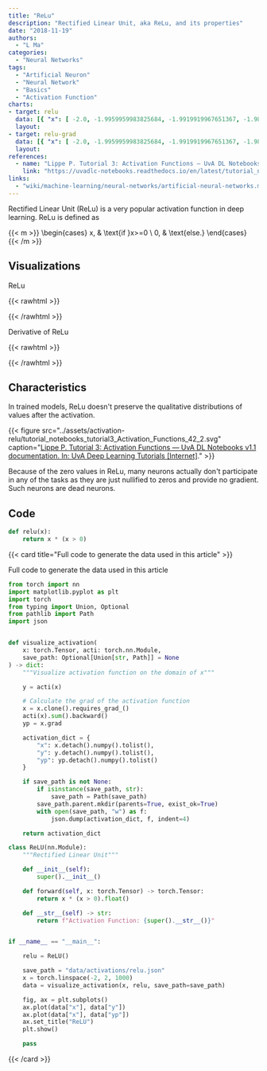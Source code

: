 ```yaml
---
title: "ReLu"
description: "Rectified Linear Unit, aka ReLu, and its properties"
date: "2018-11-19"
authors:
  - "L Ma"
categories:
  - "Neural Networks"
tags:
  - "Artificial Neuron"
  - "Neural Network"
  - "Basics"
  - "Activation Function"
charts:
- target: relu
  data: [{ "x": [ -2.0, -1.9959959983825684, -1.9919919967651367, -1.987987995147705, -1.9839839935302734, -1.9799799919128418, -1.9759759902954102, -1.9719719886779785, -1.9679679870605469, -1.9639639854431152, -1.9599599838256836, -1.955955982208252, -1.9519519805908203, -1.9479479789733887, -1.943943977355957, -1.9399399757385254, -1.9359359741210938, -1.931931972503662, -1.9279279708862305, -1.9239239692687988, -1.9199199676513672, -1.9159159660339355, -1.911911964416504, -1.9079079627990723, -1.9039039611816406, -1.899899959564209, -1.8958959579467773, -1.8918919563293457, -1.887887954711914, -1.8838839530944824, -1.8798799514770508, -1.8758759498596191, -1.871871829032898, -1.8678678274154663, -1.8638638257980347, -1.859859824180603, -1.8558558225631714, -1.8518518209457397, -1.847847819328308, -1.8438438177108765, -1.8398398160934448, -1.8358358144760132, -1.8318318128585815, -1.82782781124115, -1.8238238096237183, -1.8198198080062866, -1.815815806388855, -1.8118118047714233, -1.8078078031539917, -1.80380380153656, -1.7997997999191284, -1.7957957983016968, -1.7917917966842651, -1.7877877950668335, -1.7837837934494019, -1.7797797918319702, -1.7757757902145386, -1.771771788597107, -1.7677677869796753, -1.7637637853622437, -1.759759783744812, -1.7557557821273804, -1.7517517805099487, -1.747747778892517, -1.7437437772750854, -1.7397397756576538, -1.7357357740402222, -1.7317317724227905, -1.7277277708053589, -1.7237237691879272, -1.7197197675704956, -1.715715765953064, -1.7117116451263428, -1.7077076435089111, -1.7037036418914795, -1.6996996402740479, -1.6956956386566162, -1.6916916370391846, -1.687687635421753, -1.6836836338043213, -1.6796796321868896, -1.675675630569458, -1.6716716289520264, -1.6676676273345947, -1.663663625717163, -1.6596596240997314, -1.6556556224822998, -1.6516516208648682, -1.6476476192474365, -1.6436436176300049, -1.6396396160125732, -1.6356356143951416, -1.63163161277771, -1.6276276111602783, -1.6236236095428467, -1.619619607925415, -1.6156156063079834, -1.6116116046905518, -1.6076076030731201, -1.6036036014556885, -1.5995995998382568, -1.5955955982208252, -1.5915915966033936, -1.587587594985962, -1.5835835933685303, -1.5795795917510986, -1.575575590133667, -1.5715715885162354, -1.5675675868988037, -1.563563585281372, -1.5595595836639404, -1.5555555820465088, -1.5515515804290771, -1.5475475788116455, -1.5435435771942139, -1.5395395755767822, -1.5355355739593506, -1.531531572341919, -1.5275275707244873, -1.5235235691070557, -1.519519567489624, -1.5155155658721924, -1.5115115642547607, -1.507507562637329, -1.5035035610198975, -1.4994995594024658, -1.4954955577850342, -1.4914915561676025, -1.487487554550171, -1.4834835529327393, -1.4794795513153076, -1.475475549697876, -1.4714715480804443, -1.4674675464630127, -1.463463544845581, -1.4594595432281494, -1.4554555416107178, -1.4514515399932861, -1.4474475383758545, -1.4434435367584229, -1.4394395351409912, -1.4354355335235596, -1.431431531906128, -1.4274275302886963, -1.423423409461975, -1.4194194078445435, -1.4154154062271118, -1.4114114046096802, -1.4074074029922485, -1.403403401374817, -1.3993993997573853, -1.3953953981399536, -1.391391396522522, -1.3873873949050903, -1.3833833932876587, -1.379379391670227, -1.3753753900527954, -1.3713713884353638, -1.3673673868179321, -1.3633633852005005, -1.3593593835830688, -1.3553553819656372, -1.3513513803482056, -1.347347378730774, -1.3433433771133423, -1.3393393754959106, -1.335335373878479, -1.3313313722610474, -1.3273272514343262, -1.3233232498168945, -1.319319248199463, -1.3153152465820312, -1.3113112449645996, -1.307307243347168, -1.3033032417297363, -1.2992992401123047, -1.295295238494873, -1.2912912368774414, -1.2872872352600098, -1.2832832336425781, -1.2792792320251465, -1.2752752304077148, -1.2712712287902832, -1.2672672271728516, -1.26326322555542, -1.2592592239379883, -1.2552552223205566, -1.251251220703125, -1.2472472190856934, -1.2432432174682617, -1.23923921585083, -1.2352352142333984, -1.2312312126159668, -1.2272272109985352, -1.2232232093811035, -1.2192192077636719, -1.2152152061462402, -1.2112112045288086, -1.207207202911377, -1.2032032012939453, -1.1991991996765137, -1.195195198059082, -1.1911911964416504, -1.1871871948242188, -1.183183193206787, -1.1791791915893555, -1.1751751899719238, -1.1711711883544922, -1.1671671867370605, -1.163163185119629, -1.1591591835021973, -1.1551551818847656, -1.151151180267334, -1.1471471786499023, -1.1431431770324707, -1.139139175415039, -1.1351351737976074, -1.1311311721801758, -1.1271271705627441, -1.1231231689453125, -1.1191191673278809, -1.1151151657104492, -1.1111111640930176, -1.107107162475586, -1.1031031608581543, -1.0990991592407227, -1.095095157623291, -1.0910911560058594, -1.0870871543884277, -1.083083152770996, -1.0790791511535645, -1.0750751495361328, -1.0710711479187012, -1.0670671463012695, -1.063063144683838, -1.0590591430664062, -1.0550551414489746, -1.051051139831543, -1.0470471382141113, -1.0430431365966797, -1.039039134979248, -1.0350351333618164, -1.0310311317443848, -1.0270271301269531, -1.0230231285095215, -1.0190191268920898, -1.0150151252746582, -1.0110111236572266, -1.0070070028305054, -1.0030030012130737, -0.9989989995956421, -0.9949949979782104, -0.9909909963607788, -0.9869869947433472, -0.9829829931259155, -0.9789789915084839, -0.9749749898910522, -0.9709709882736206, -0.966966986656189, -0.9629629850387573, -0.9589589834213257, -0.954954981803894, -0.9509509801864624, -0.9469469785690308, -0.9429429769515991, -0.9389389753341675, -0.9349349737167358, -0.9309309720993042, -0.9269269704818726, -0.9229229688644409, -0.9189189672470093, -0.9149149656295776, -0.910910964012146, -0.9069069623947144, -0.9029029607772827, -0.8988989591598511, -0.8948949575424194, -0.8908909559249878, -0.8868869543075562, -0.8828829526901245, -0.8788789510726929, -0.8748749494552612, -0.8708709478378296, -0.866866946220398, -0.8628629446029663, -0.8588589429855347, -0.854854941368103, -0.8508509397506714, -0.8468468189239502, -0.8428428173065186, -0.8388388156890869, -0.8348348140716553, -0.8308308124542236, -0.826826810836792, -0.8228228092193604, -0.8188188076019287, -0.8148148059844971, -0.8108108043670654, -0.8068068027496338, -0.8028028011322021, -0.7987987995147705, -0.7947947978973389, -0.7907907962799072, -0.7867867946624756, -0.782782793045044, -0.7787787914276123, -0.7747747898101807, -0.770770788192749, -0.7667667865753174, -0.7627627849578857, -0.7587587833404541, -0.7547547817230225, -0.7507507801055908, -0.7467467784881592, -0.7427427768707275, -0.7387387752532959, -0.7347347736358643, -0.7307307720184326, -0.726726770401001, -0.7227227687835693, -0.7187187671661377, -0.714714765548706, -0.7107107639312744, -0.7067067623138428, -0.7027027606964111, -0.6986987590789795, -0.6946947574615479, -0.6906907558441162, -0.6866867542266846, -0.6826827526092529, -0.6786787509918213, -0.6746747493743896, -0.670670747756958, -0.6666667461395264, -0.6626627445220947, -0.6586587429046631, -0.6546546220779419, -0.6506506204605103, -0.6466466188430786, -0.642642617225647, -0.6386386156082153, -0.6346346139907837, -0.630630612373352, -0.6266266107559204, -0.6226226091384888, -0.6186186075210571, -0.6146146059036255, -0.6106106042861938, -0.6066066026687622, -0.6026026010513306, -0.5985985994338989, -0.5945945978164673, -0.5905905961990356, -0.586586594581604, -0.5825825929641724, -0.5785785913467407, -0.5745745897293091, -0.5705705881118774, -0.5665665864944458, -0.5625625848770142, -0.5585585832595825, -0.5545545816421509, -0.5505505800247192, -0.5465465784072876, -0.542542576789856, -0.5385385751724243, -0.5345345735549927, -0.530530571937561, -0.5265265703201294, -0.5225225687026978, -0.5185185670852661, -0.5145145654678345, -0.5105105638504028, -0.5065065622329712, -0.5025025606155396, -0.4984985291957855, -0.49449455738067627, -0.49049055576324463, -0.486486554145813, -0.48248255252838135, -0.4784785509109497, -0.47447454929351807, -0.4704705476760864, -0.4664665162563324, -0.4624624252319336, -0.45845842361450195, -0.4544544219970703, -0.45045042037963867, -0.44644641876220703, -0.4424424171447754, -0.43843841552734375, -0.4344343841075897, -0.43043041229248047, -0.42642641067504883, -0.4224224090576172, -0.41841840744018555, -0.4144144058227539, -0.41041040420532227, -0.4064064025878906, -0.4024023711681366, -0.39839839935302734, -0.3943943977355957, -0.39039039611816406, -0.3863863945007324, -0.3823823928833008, -0.37837839126586914, -0.3743743896484375, -0.37037035822868347, -0.3663663864135742, -0.3623623847961426, -0.35835838317871094, -0.3543543815612793, -0.35035037994384766, -0.346346378326416, -0.3423423767089844, -0.33833834528923035, -0.3343343734741211, -0.33033037185668945, -0.3263263702392578, -0.32232236862182617, -0.31831836700439453, -0.3143143653869629, -0.31031036376953125, -0.3063063323497772, -0.30230236053466797, -0.29829835891723633, -0.2942943572998047, -0.29029035568237305, -0.2862863540649414, -0.28228235244750977, -0.2782783508300781, -0.2742743194103241, -0.27027034759521484, -0.2662663459777832, -0.26226234436035156, -0.2582583427429199, -0.2542543411254883, -0.25025033950805664, -0.2462463229894638, -0.24224232137203217, -0.23823821544647217, -0.23423421382904053, -0.2302302122116089, -0.22622621059417725, -0.2222221940755844, -0.21821819245815277, -0.21421419084072113, -0.2102101892232895, -0.20620620250701904, -0.2022022008895874, -0.19819819927215576, -0.19419419765472412, -0.1901901811361313, -0.18618617951869965, -0.182182177901268, -0.17817817628383636, -0.17417418956756592, -0.17017018795013428, -0.16616618633270264, -0.162162184715271, -0.15815816819667816, -0.15415416657924652, -0.15015016496181488, -0.14614616334438324, -0.1421421766281128, -0.13813817501068115, -0.1341341733932495, -0.13013017177581787, -0.12612615525722504, -0.1221221536397934, -0.11811815202236176, -0.11411415040493011, -0.11011016368865967, -0.10610616207122803, -0.10210215300321579, -0.09809815138578415, -0.09409414976835251, -0.09009014070034027, -0.08608613908290863, -0.08208213746547699, -0.07807815074920654, -0.0740741491317749, -0.07007014006376266, -0.06606613844633102, -0.062062136828899384, -0.058058131486177444, -0.054054126143455505, -0.050050124526023865, -0.04604601860046387, -0.04204201325774193, -0.03803801164031029, -0.03403400629758835, -0.03003000281751156, -0.02602599933743477, -0.02202199399471283, -0.01801799051463604, -0.014014005661010742, -0.010010002180933952, -0.006005997769534588, -0.0020019933581352234, 0.0020020101219415665, 0.006006013602018356, 0.010010018944740295, 0.014014022424817085, 0.018018007278442383, 0.022022010758519173, 0.026026014238595963, 0.0300300195813179, 0.03403402119874954, 0.03803802654147148, 0.04204203188419342, 0.04604603350162506, 0.05005002021789551, 0.05405402556061745, 0.05805802717804909, 0.06206203252077103, 0.06606603413820267, 0.0700700432062149, 0.07407404482364655, 0.07807804644107819, 0.08208215236663818, 0.08608615398406982, 0.09009016305208206, 0.0940941646695137, 0.09809816628694534, 0.10210217535495758, 0.10610617697238922, 0.11011017858982086, 0.11411416530609131, 0.11811816692352295, 0.12212217599153519, 0.12612617015838623, 0.13013018667697906, 0.1341341882944107, 0.13813818991184235, 0.142142191529274, 0.14614617824554443, 0.15015017986297607, 0.15415418148040771, 0.15815818309783936, 0.1621621996164322, 0.16616620123386383, 0.17017020285129547, 0.1741742044687271, 0.17817819118499756, 0.1821821928024292, 0.18618619441986084, 0.19019019603729248, 0.19419421255588531, 0.19819821417331696, 0.2022022157907486, 0.20620621740818024, 0.21021020412445068, 0.21421420574188232, 0.21821820735931396, 0.2222222089767456, 0.22622622549533844, 0.23023022711277008, 0.23423422873020172, 0.23823823034763336, 0.2422422170639038, 0.24624621868133545, 0.2502502202987671, 0.25425422191619873, 0.25825822353363037, 0.262262225151062, 0.26626622676849365, 0.2702702581882477, 0.2742743492126465, 0.2782783508300781, 0.28228235244750977, 0.2862863540649414, 0.29029035568237305, 0.2942943572998047, 0.29829835891723633, 0.30230239033699036, 0.3063063621520996, 0.31031036376953125, 0.3143143653869629, 0.31831836700439453, 0.32232236862182617, 0.3263263702392578, 0.33033037185668945, 0.3343344032764435, 0.33833837509155273, 0.3423423767089844, 0.346346378326416, 0.35035037994384766, 0.3543543815612793, 0.35835838317871094, 0.3623623847961426, 0.3663664162158966, 0.37037038803100586, 0.3743743896484375, 0.37837839126586914, 0.3823823928833008, 0.3863863945007324, 0.39039039611816406, 0.3943943977355957, 0.39839842915534973, 0.402402400970459, 0.4064064025878906, 0.41041040420532227, 0.4144144058227539, 0.41841840744018555, 0.4224224090576172, 0.42642641067504883, 0.43043044209480286, 0.4344344139099121, 0.43843841552734375, 0.4424424171447754, 0.44644641876220703, 0.45045042037963867, 0.4544544219970703, 0.45845842361450195, 0.462462455034256, 0.4664665460586548, 0.4704705476760864, 0.47447454929351807, 0.4784785509109497, 0.48248255252838135, 0.486486554145813, 0.49049055576324463, 0.49449458718299866, 0.4984985589981079, 0.5025025606155396, 0.5065065622329712, 0.5105105638504028, 0.5145145654678345, 0.5185185670852661, 0.5225225687026978, 0.5265265703201294, 0.530530571937561, 0.5345345735549927, 0.5385385751724243, 0.542542576789856, 0.5465465784072876, 0.5505505800247192, 0.5545545816421509, 0.5585585832595825, 0.5625625848770142, 0.5665665864944458, 0.5705705881118774, 0.5745745897293091, 0.5785785913467407, 0.5825825929641724, 0.586586594581604, 0.5905905961990356, 0.5945945978164673, 0.5985985994338989, 0.6026026010513306, 0.6066066026687622, 0.6106106042861938, 0.6146146059036255, 0.6186186075210571, 0.6226226091384888, 0.6266266107559204, 0.630630612373352, 0.6346346139907837, 0.6386386156082153, 0.642642617225647, 0.6466466188430786, 0.6506506204605103, 0.6546546220779419, 0.6586586236953735, 0.6626626253128052, 0.6666666269302368, 0.6706706285476685, 0.6746746301651001, 0.6786786317825317, 0.6826826333999634, 0.686686635017395, 0.6906907558441162, 0.6946947574615479, 0.6986987590789795, 0.7027027606964111, 0.7067067623138428, 0.7107107639312744, 0.714714765548706, 0.7187187671661377, 0.7227227687835693, 0.726726770401001, 0.7307307720184326, 0.7347347736358643, 0.7387387752532959, 0.7427427768707275, 0.7467467784881592, 0.7507507801055908, 0.7547547817230225, 0.7587587833404541, 0.7627627849578857, 0.7667667865753174, 0.770770788192749, 0.7747747898101807, 0.7787787914276123, 0.782782793045044, 0.7867867946624756, 0.7907907962799072, 0.7947947978973389, 0.7987987995147705, 0.8028028011322021, 0.8068068027496338, 0.8108108043670654, 0.8148148059844971, 0.8188188076019287, 0.8228228092193604, 0.826826810836792, 0.8308308124542236, 0.8348348140716553, 0.8388388156890869, 0.8428428173065186, 0.8468468189239502, 0.8508508205413818, 0.8548548221588135, 0.8588588237762451, 0.8628628253936768, 0.8668668270111084, 0.87087082862854, 0.8748748302459717, 0.8788788318634033, 0.8828829526901245, 0.8868869543075562, 0.8908909559249878, 0.8948949575424194, 0.8988989591598511, 0.9029029607772827, 0.9069069623947144, 0.910910964012146, 0.9149149656295776, 0.9189189672470093, 0.9229229688644409, 0.9269269704818726, 0.9309309720993042, 0.9349349737167358, 0.9389389753341675, 0.9429429769515991, 0.9469469785690308, 0.9509509801864624, 0.954954981803894, 0.9589589834213257, 0.9629629850387573, 0.966966986656189, 0.9709709882736206, 0.9749749898910522, 0.9789789915084839, 0.9829829931259155, 0.9869869947433472, 0.9909909963607788, 0.9949949979782104, 0.9989989995956421, 1.0030030012130737, 1.0070070028305054, 1.011011004447937, 1.0150150060653687, 1.0190190076828003, 1.023023009300232, 1.0270270109176636, 1.0310310125350952, 1.0350350141525269, 1.0390390157699585, 1.0430431365966797, 1.0470471382141113, 1.051051139831543, 1.0550551414489746, 1.0590591430664062, 1.063063144683838, 1.0670671463012695, 1.0710711479187012, 1.0750751495361328, 1.0790791511535645, 1.083083152770996, 1.0870871543884277, 1.0910911560058594, 1.095095157623291, 1.0990991592407227, 1.1031031608581543, 1.107107162475586, 1.1111111640930176, 1.1151151657104492, 1.1191191673278809, 1.1231231689453125, 1.1271271705627441, 1.1311311721801758, 1.1351351737976074, 1.139139175415039, 1.1431431770324707, 1.1471471786499023, 1.151151180267334, 1.1551551818847656, 1.1591591835021973, 1.163163185119629, 1.1671671867370605, 1.1711711883544922, 1.1751751899719238, 1.1791791915893555, 1.183183193206787, 1.1871871948242188, 1.1911911964416504, 1.195195198059082, 1.1991991996765137, 1.2032032012939453, 1.207207202911377, 1.2112112045288086, 1.2152152061462402, 1.2192192077636719, 1.2232232093811035, 1.2272272109985352, 1.2312312126159668, 1.2352352142333984, 1.23923921585083, 1.2432432174682617, 1.2472472190856934, 1.251251220703125, 1.2552552223205566, 1.2592592239379883, 1.26326322555542, 1.2672672271728516, 1.2712712287902832, 1.2752752304077148, 1.2792792320251465, 1.2832832336425781, 1.2872872352600098, 1.2912912368774414, 1.295295238494873, 1.2992992401123047, 1.3033032417297363, 1.307307243347168, 1.3113112449645996, 1.3153152465820312, 1.319319248199463, 1.3233232498168945, 1.3273272514343262, 1.3313312530517578, 1.3353352546691895, 1.339339256286621, 1.3433432579040527, 1.3473472595214844, 1.351351261138916, 1.3553552627563477, 1.3593592643737793, 1.3633633852005005, 1.3673673868179321, 1.3713713884353638, 1.3753753900527954, 1.379379391670227, 1.3833833932876587, 1.3873873949050903, 1.391391396522522, 1.3953953981399536, 1.3993993997573853, 1.403403401374817, 1.4074074029922485, 1.4114114046096802, 1.4154154062271118, 1.4194194078445435, 1.423423409461975, 1.4274274110794067, 1.4314314126968384, 1.43543541431427, 1.4394394159317017, 1.4434434175491333, 1.447447419166565, 1.4514514207839966, 1.4554554224014282, 1.4594595432281494, 1.463463544845581, 1.4674675464630127, 1.4714715480804443, 1.475475549697876, 1.4794795513153076, 1.4834835529327393, 1.487487554550171, 1.4914915561676025, 1.4954955577850342, 1.4994995594024658, 1.5035035610198975, 1.507507562637329, 1.5115115642547607, 1.5155155658721924, 1.519519567489624, 1.5235235691070557, 1.5275275707244873, 1.531531572341919, 1.5355355739593506, 1.5395395755767822, 1.5435435771942139, 1.5475475788116455, 1.5515515804290771, 1.5555555820465088, 1.5595595836639404, 1.563563585281372, 1.5675675868988037, 1.5715715885162354, 1.575575590133667, 1.5795795917510986, 1.5835835933685303, 1.587587594985962, 1.5915915966033936, 1.5955955982208252, 1.5995995998382568, 1.6036036014556885, 1.6076076030731201, 1.6116116046905518, 1.6156156063079834, 1.619619607925415, 1.6236236095428467, 1.6276276111602783, 1.63163161277771, 1.6356356143951416, 1.6396396160125732, 1.6436436176300049, 1.6476476192474365, 1.6516516208648682, 1.6556556224822998, 1.6596596240997314, 1.663663625717163, 1.6676676273345947, 1.6716716289520264, 1.675675630569458, 1.6796796321868896, 1.6836836338043213, 1.687687635421753, 1.6916916370391846, 1.6956956386566162, 1.6996996402740479, 1.7037036418914795, 1.7077076435089111, 1.7117116451263428, 1.7157156467437744, 1.719719648361206, 1.7237236499786377, 1.7277276515960693, 1.731731653213501, 1.7357356548309326, 1.7397396564483643, 1.743743658065796, 1.747747778892517, 1.7517517805099487, 1.7557557821273804, 1.759759783744812, 1.7637637853622437, 1.7677677869796753, 1.771771788597107, 1.7757757902145386, 1.7797797918319702, 1.7837837934494019, 1.7877877950668335, 1.7917917966842651, 1.7957957983016968, 1.7997997999191284, 1.80380380153656, 1.8078078031539917, 1.8118118047714233, 1.815815806388855, 1.8198198080062866, 1.8238238096237183, 1.82782781124115, 1.8318318128585815, 1.8358358144760132, 1.8398398160934448, 1.8438438177108765, 1.847847819328308, 1.8518518209457397, 1.8558558225631714, 1.859859824180603, 1.8638638257980347, 1.8678678274154663, 1.871871829032898, 1.8758758306503296, 1.8798798322677612, 1.8838838338851929, 1.8878878355026245, 1.8918918371200562, 1.8958958387374878, 1.8998998403549194, 1.903903841972351, 1.9079079627990723, 1.911911964416504, 1.9159159660339355, 1.9199199676513672, 1.9239239692687988, 1.9279279708862305, 1.931931972503662, 1.9359359741210938, 1.9399399757385254, 1.943943977355957, 1.9479479789733887, 1.9519519805908203, 1.955955982208252, 1.9599599838256836, 1.9639639854431152, 1.9679679870605469, 1.9719719886779785, 1.9759759902954102, 1.9799799919128418, 1.9839839935302734, 1.987987995147705, 1.9919919967651367, 1.9959959983825684, 2.0 ], "y": [ -0.0, -0.0, -0.0, -0.0, -0.0, -0.0, -0.0, -0.0, -0.0, -0.0, -0.0, -0.0, -0.0, -0.0, -0.0, -0.0, -0.0, -0.0, -0.0, -0.0, -0.0, -0.0, -0.0, -0.0, -0.0, -0.0, -0.0, -0.0, -0.0, -0.0, -0.0, -0.0, -0.0, -0.0, -0.0, -0.0, -0.0, -0.0, -0.0, -0.0, -0.0, -0.0, -0.0, -0.0, -0.0, -0.0, -0.0, -0.0, -0.0, -0.0, -0.0, -0.0, -0.0, -0.0, -0.0, -0.0, -0.0, -0.0, -0.0, -0.0, -0.0, -0.0, -0.0, -0.0, -0.0, -0.0, -0.0, -0.0, -0.0, -0.0, -0.0, -0.0, -0.0, -0.0, -0.0, -0.0, -0.0, -0.0, -0.0, -0.0, -0.0, -0.0, -0.0, -0.0, -0.0, -0.0, -0.0, -0.0, -0.0, -0.0, -0.0, -0.0, -0.0, -0.0, -0.0, -0.0, -0.0, -0.0, -0.0, -0.0, -0.0, -0.0, -0.0, -0.0, -0.0, -0.0, -0.0, -0.0, -0.0, -0.0, -0.0, -0.0, -0.0, -0.0, -0.0, -0.0, -0.0, -0.0, -0.0, -0.0, -0.0, -0.0, -0.0, -0.0, -0.0, -0.0, -0.0, -0.0, -0.0, -0.0, -0.0, -0.0, -0.0, -0.0, -0.0, -0.0, -0.0, -0.0, -0.0, -0.0, -0.0, -0.0, -0.0, -0.0, -0.0, -0.0, -0.0, -0.0, -0.0, -0.0, -0.0, -0.0, -0.0, -0.0, -0.0, -0.0, -0.0, -0.0, -0.0, -0.0, -0.0, -0.0, -0.0, -0.0, -0.0, -0.0, -0.0, -0.0, -0.0, -0.0, -0.0, -0.0, -0.0, -0.0, -0.0, -0.0, -0.0, -0.0, -0.0, -0.0, -0.0, -0.0, -0.0, -0.0, -0.0, -0.0, -0.0, -0.0, -0.0, -0.0, -0.0, -0.0, -0.0, -0.0, -0.0, -0.0, -0.0, -0.0, -0.0, -0.0, -0.0, -0.0, -0.0, -0.0, -0.0, -0.0, -0.0, -0.0, -0.0, -0.0, -0.0, -0.0, -0.0, -0.0, -0.0, -0.0, -0.0, -0.0, -0.0, -0.0, -0.0, -0.0, -0.0, -0.0, -0.0, -0.0, -0.0, -0.0, -0.0, -0.0, -0.0, -0.0, -0.0, -0.0, -0.0, -0.0, -0.0, -0.0, -0.0, -0.0, -0.0, -0.0, -0.0, -0.0, -0.0, -0.0, -0.0, -0.0, -0.0, -0.0, -0.0, -0.0, -0.0, -0.0, -0.0, -0.0, -0.0, -0.0, -0.0, -0.0, -0.0, -0.0, -0.0, -0.0, -0.0, -0.0, -0.0, -0.0, -0.0, -0.0, -0.0, -0.0, -0.0, -0.0, -0.0, -0.0, -0.0, -0.0, -0.0, -0.0, -0.0, -0.0, -0.0, -0.0, -0.0, -0.0, -0.0, -0.0, -0.0, -0.0, -0.0, -0.0, -0.0, -0.0, -0.0, -0.0, -0.0, -0.0, -0.0, -0.0, -0.0, -0.0, -0.0, -0.0, -0.0, -0.0, -0.0, -0.0, -0.0, -0.0, -0.0, -0.0, -0.0, -0.0, -0.0, -0.0, -0.0, -0.0, -0.0, -0.0, -0.0, -0.0, -0.0, -0.0, -0.0, -0.0, -0.0, -0.0, -0.0, -0.0, -0.0, -0.0, -0.0, -0.0, -0.0, -0.0, -0.0, -0.0, -0.0, -0.0, -0.0, -0.0, -0.0, -0.0, -0.0, -0.0, -0.0, -0.0, -0.0, -0.0, -0.0, -0.0, -0.0, -0.0, -0.0, -0.0, -0.0, -0.0, -0.0, -0.0, -0.0, -0.0, -0.0, -0.0, -0.0, -0.0, -0.0, -0.0, -0.0, -0.0, -0.0, -0.0, -0.0, -0.0, -0.0, -0.0, -0.0, -0.0, -0.0, -0.0, -0.0, -0.0, -0.0, -0.0, -0.0, -0.0, -0.0, -0.0, -0.0, -0.0, -0.0, -0.0, -0.0, -0.0, -0.0, -0.0, -0.0, -0.0, -0.0, -0.0, -0.0, -0.0, -0.0, -0.0, -0.0, -0.0, -0.0, -0.0, -0.0, -0.0, -0.0, -0.0, -0.0, -0.0, -0.0, -0.0, -0.0, -0.0, -0.0, -0.0, -0.0, -0.0, -0.0, -0.0, -0.0, -0.0, -0.0, -0.0, -0.0, -0.0, -0.0, -0.0, -0.0, -0.0, -0.0, -0.0, -0.0, -0.0, -0.0, -0.0, -0.0, -0.0, -0.0, -0.0, -0.0, -0.0, -0.0, -0.0, -0.0, -0.0, -0.0, -0.0, -0.0, -0.0, -0.0, -0.0, -0.0, -0.0, -0.0, -0.0, -0.0, -0.0, -0.0, -0.0, -0.0, -0.0, -0.0, -0.0, -0.0, -0.0, -0.0, -0.0, -0.0, -0.0, -0.0, -0.0, -0.0, -0.0, -0.0, -0.0, -0.0, -0.0, -0.0, -0.0, -0.0, -0.0, -0.0, -0.0, -0.0, -0.0, -0.0, -0.0, -0.0, -0.0, -0.0, -0.0, -0.0, -0.0, -0.0, -0.0, 0.0020020101219415665, 0.006006013602018356, 0.010010018944740295, 0.014014022424817085, 0.018018007278442383, 0.022022010758519173, 0.026026014238595963, 0.0300300195813179, 0.03403402119874954, 0.03803802654147148, 0.04204203188419342, 0.04604603350162506, 0.05005002021789551, 0.05405402556061745, 0.05805802717804909, 0.06206203252077103, 0.06606603413820267, 0.0700700432062149, 0.07407404482364655, 0.07807804644107819, 0.08208215236663818, 0.08608615398406982, 0.09009016305208206, 0.0940941646695137, 0.09809816628694534, 0.10210217535495758, 0.10610617697238922, 0.11011017858982086, 0.11411416530609131, 0.11811816692352295, 0.12212217599153519, 0.12612617015838623, 0.13013018667697906, 0.1341341882944107, 0.13813818991184235, 0.142142191529274, 0.14614617824554443, 0.15015017986297607, 0.15415418148040771, 0.15815818309783936, 0.1621621996164322, 0.16616620123386383, 0.17017020285129547, 0.1741742044687271, 0.17817819118499756, 0.1821821928024292, 0.18618619441986084, 0.19019019603729248, 0.19419421255588531, 0.19819821417331696, 0.2022022157907486, 0.20620621740818024, 0.21021020412445068, 0.21421420574188232, 0.21821820735931396, 0.2222222089767456, 0.22622622549533844, 0.23023022711277008, 0.23423422873020172, 0.23823823034763336, 0.2422422170639038, 0.24624621868133545, 0.2502502202987671, 0.25425422191619873, 0.25825822353363037, 0.262262225151062, 0.26626622676849365, 0.2702702581882477, 0.2742743492126465, 0.2782783508300781, 0.28228235244750977, 0.2862863540649414, 0.29029035568237305, 0.2942943572998047, 0.29829835891723633, 0.30230239033699036, 0.3063063621520996, 0.31031036376953125, 0.3143143653869629, 0.31831836700439453, 0.32232236862182617, 0.3263263702392578, 0.33033037185668945, 0.3343344032764435, 0.33833837509155273, 0.3423423767089844, 0.346346378326416, 0.35035037994384766, 0.3543543815612793, 0.35835838317871094, 0.3623623847961426, 0.3663664162158966, 0.37037038803100586, 0.3743743896484375, 0.37837839126586914, 0.3823823928833008, 0.3863863945007324, 0.39039039611816406, 0.3943943977355957, 0.39839842915534973, 0.402402400970459, 0.4064064025878906, 0.41041040420532227, 0.4144144058227539, 0.41841840744018555, 0.4224224090576172, 0.42642641067504883, 0.43043044209480286, 0.4344344139099121, 0.43843841552734375, 0.4424424171447754, 0.44644641876220703, 0.45045042037963867, 0.4544544219970703, 0.45845842361450195, 0.462462455034256, 0.4664665460586548, 0.4704705476760864, 0.47447454929351807, 0.4784785509109497, 0.48248255252838135, 0.486486554145813, 0.49049055576324463, 0.49449458718299866, 0.4984985589981079, 0.5025025606155396, 0.5065065622329712, 0.5105105638504028, 0.5145145654678345, 0.5185185670852661, 0.5225225687026978, 0.5265265703201294, 0.530530571937561, 0.5345345735549927, 0.5385385751724243, 0.542542576789856, 0.5465465784072876, 0.5505505800247192, 0.5545545816421509, 0.5585585832595825, 0.5625625848770142, 0.5665665864944458, 0.5705705881118774, 0.5745745897293091, 0.5785785913467407, 0.5825825929641724, 0.586586594581604, 0.5905905961990356, 0.5945945978164673, 0.5985985994338989, 0.6026026010513306, 0.6066066026687622, 0.6106106042861938, 0.6146146059036255, 0.6186186075210571, 0.6226226091384888, 0.6266266107559204, 0.630630612373352, 0.6346346139907837, 0.6386386156082153, 0.642642617225647, 0.6466466188430786, 0.6506506204605103, 0.6546546220779419, 0.6586586236953735, 0.6626626253128052, 0.6666666269302368, 0.6706706285476685, 0.6746746301651001, 0.6786786317825317, 0.6826826333999634, 0.686686635017395, 0.6906907558441162, 0.6946947574615479, 0.6986987590789795, 0.7027027606964111, 0.7067067623138428, 0.7107107639312744, 0.714714765548706, 0.7187187671661377, 0.7227227687835693, 0.726726770401001, 0.7307307720184326, 0.7347347736358643, 0.7387387752532959, 0.7427427768707275, 0.7467467784881592, 0.7507507801055908, 0.7547547817230225, 0.7587587833404541, 0.7627627849578857, 0.7667667865753174, 0.770770788192749, 0.7747747898101807, 0.7787787914276123, 0.782782793045044, 0.7867867946624756, 0.7907907962799072, 0.7947947978973389, 0.7987987995147705, 0.8028028011322021, 0.8068068027496338, 0.8108108043670654, 0.8148148059844971, 0.8188188076019287, 0.8228228092193604, 0.826826810836792, 0.8308308124542236, 0.8348348140716553, 0.8388388156890869, 0.8428428173065186, 0.8468468189239502, 0.8508508205413818, 0.8548548221588135, 0.8588588237762451, 0.8628628253936768, 0.8668668270111084, 0.87087082862854, 0.8748748302459717, 0.8788788318634033, 0.8828829526901245, 0.8868869543075562, 0.8908909559249878, 0.8948949575424194, 0.8988989591598511, 0.9029029607772827, 0.9069069623947144, 0.910910964012146, 0.9149149656295776, 0.9189189672470093, 0.9229229688644409, 0.9269269704818726, 0.9309309720993042, 0.9349349737167358, 0.9389389753341675, 0.9429429769515991, 0.9469469785690308, 0.9509509801864624, 0.954954981803894, 0.9589589834213257, 0.9629629850387573, 0.966966986656189, 0.9709709882736206, 0.9749749898910522, 0.9789789915084839, 0.9829829931259155, 0.9869869947433472, 0.9909909963607788, 0.9949949979782104, 0.9989989995956421, 1.0030030012130737, 1.0070070028305054, 1.011011004447937, 1.0150150060653687, 1.0190190076828003, 1.023023009300232, 1.0270270109176636, 1.0310310125350952, 1.0350350141525269, 1.0390390157699585, 1.0430431365966797, 1.0470471382141113, 1.051051139831543, 1.0550551414489746, 1.0590591430664062, 1.063063144683838, 1.0670671463012695, 1.0710711479187012, 1.0750751495361328, 1.0790791511535645, 1.083083152770996, 1.0870871543884277, 1.0910911560058594, 1.095095157623291, 1.0990991592407227, 1.1031031608581543, 1.107107162475586, 1.1111111640930176, 1.1151151657104492, 1.1191191673278809, 1.1231231689453125, 1.1271271705627441, 1.1311311721801758, 1.1351351737976074, 1.139139175415039, 1.1431431770324707, 1.1471471786499023, 1.151151180267334, 1.1551551818847656, 1.1591591835021973, 1.163163185119629, 1.1671671867370605, 1.1711711883544922, 1.1751751899719238, 1.1791791915893555, 1.183183193206787, 1.1871871948242188, 1.1911911964416504, 1.195195198059082, 1.1991991996765137, 1.2032032012939453, 1.207207202911377, 1.2112112045288086, 1.2152152061462402, 1.2192192077636719, 1.2232232093811035, 1.2272272109985352, 1.2312312126159668, 1.2352352142333984, 1.23923921585083, 1.2432432174682617, 1.2472472190856934, 1.251251220703125, 1.2552552223205566, 1.2592592239379883, 1.26326322555542, 1.2672672271728516, 1.2712712287902832, 1.2752752304077148, 1.2792792320251465, 1.2832832336425781, 1.2872872352600098, 1.2912912368774414, 1.295295238494873, 1.2992992401123047, 1.3033032417297363, 1.307307243347168, 1.3113112449645996, 1.3153152465820312, 1.319319248199463, 1.3233232498168945, 1.3273272514343262, 1.3313312530517578, 1.3353352546691895, 1.339339256286621, 1.3433432579040527, 1.3473472595214844, 1.351351261138916, 1.3553552627563477, 1.3593592643737793, 1.3633633852005005, 1.3673673868179321, 1.3713713884353638, 1.3753753900527954, 1.379379391670227, 1.3833833932876587, 1.3873873949050903, 1.391391396522522, 1.3953953981399536, 1.3993993997573853, 1.403403401374817, 1.4074074029922485, 1.4114114046096802, 1.4154154062271118, 1.4194194078445435, 1.423423409461975, 1.4274274110794067, 1.4314314126968384, 1.43543541431427, 1.4394394159317017, 1.4434434175491333, 1.447447419166565, 1.4514514207839966, 1.4554554224014282, 1.4594595432281494, 1.463463544845581, 1.4674675464630127, 1.4714715480804443, 1.475475549697876, 1.4794795513153076, 1.4834835529327393, 1.487487554550171, 1.4914915561676025, 1.4954955577850342, 1.4994995594024658, 1.5035035610198975, 1.507507562637329, 1.5115115642547607, 1.5155155658721924, 1.519519567489624, 1.5235235691070557, 1.5275275707244873, 1.531531572341919, 1.5355355739593506, 1.5395395755767822, 1.5435435771942139, 1.5475475788116455, 1.5515515804290771, 1.5555555820465088, 1.5595595836639404, 1.563563585281372, 1.5675675868988037, 1.5715715885162354, 1.575575590133667, 1.5795795917510986, 1.5835835933685303, 1.587587594985962, 1.5915915966033936, 1.5955955982208252, 1.5995995998382568, 1.6036036014556885, 1.6076076030731201, 1.6116116046905518, 1.6156156063079834, 1.619619607925415, 1.6236236095428467, 1.6276276111602783, 1.63163161277771, 1.6356356143951416, 1.6396396160125732, 1.6436436176300049, 1.6476476192474365, 1.6516516208648682, 1.6556556224822998, 1.6596596240997314, 1.663663625717163, 1.6676676273345947, 1.6716716289520264, 1.675675630569458, 1.6796796321868896, 1.6836836338043213, 1.687687635421753, 1.6916916370391846, 1.6956956386566162, 1.6996996402740479, 1.7037036418914795, 1.7077076435089111, 1.7117116451263428, 1.7157156467437744, 1.719719648361206, 1.7237236499786377, 1.7277276515960693, 1.731731653213501, 1.7357356548309326, 1.7397396564483643, 1.743743658065796, 1.747747778892517, 1.7517517805099487, 1.7557557821273804, 1.759759783744812, 1.7637637853622437, 1.7677677869796753, 1.771771788597107, 1.7757757902145386, 1.7797797918319702, 1.7837837934494019, 1.7877877950668335, 1.7917917966842651, 1.7957957983016968, 1.7997997999191284, 1.80380380153656, 1.8078078031539917, 1.8118118047714233, 1.815815806388855, 1.8198198080062866, 1.8238238096237183, 1.82782781124115, 1.8318318128585815, 1.8358358144760132, 1.8398398160934448, 1.8438438177108765, 1.847847819328308, 1.8518518209457397, 1.8558558225631714, 1.859859824180603, 1.8638638257980347, 1.8678678274154663, 1.871871829032898, 1.8758758306503296, 1.8798798322677612, 1.8838838338851929, 1.8878878355026245, 1.8918918371200562, 1.8958958387374878, 1.8998998403549194, 1.903903841972351, 1.9079079627990723, 1.911911964416504, 1.9159159660339355, 1.9199199676513672, 1.9239239692687988, 1.9279279708862305, 1.931931972503662, 1.9359359741210938, 1.9399399757385254, 1.943943977355957, 1.9479479789733887, 1.9519519805908203, 1.955955982208252, 1.9599599838256836, 1.9639639854431152, 1.9679679870605469, 1.9719719886779785, 1.9759759902954102, 1.9799799919128418, 1.9839839935302734, 1.987987995147705, 1.9919919967651367, 1.9959959983825684, 2.0 ]}]
  layout:
- target: relu-grad
  data: [{ "x": [ -2.0, -1.9959959983825684, -1.9919919967651367, -1.987987995147705, -1.9839839935302734, -1.9799799919128418, -1.9759759902954102, -1.9719719886779785, -1.9679679870605469, -1.9639639854431152, -1.9599599838256836, -1.955955982208252, -1.9519519805908203, -1.9479479789733887, -1.943943977355957, -1.9399399757385254, -1.9359359741210938, -1.931931972503662, -1.9279279708862305, -1.9239239692687988, -1.9199199676513672, -1.9159159660339355, -1.911911964416504, -1.9079079627990723, -1.9039039611816406, -1.899899959564209, -1.8958959579467773, -1.8918919563293457, -1.887887954711914, -1.8838839530944824, -1.8798799514770508, -1.8758759498596191, -1.871871829032898, -1.8678678274154663, -1.8638638257980347, -1.859859824180603, -1.8558558225631714, -1.8518518209457397, -1.847847819328308, -1.8438438177108765, -1.8398398160934448, -1.8358358144760132, -1.8318318128585815, -1.82782781124115, -1.8238238096237183, -1.8198198080062866, -1.815815806388855, -1.8118118047714233, -1.8078078031539917, -1.80380380153656, -1.7997997999191284, -1.7957957983016968, -1.7917917966842651, -1.7877877950668335, -1.7837837934494019, -1.7797797918319702, -1.7757757902145386, -1.771771788597107, -1.7677677869796753, -1.7637637853622437, -1.759759783744812, -1.7557557821273804, -1.7517517805099487, -1.747747778892517, -1.7437437772750854, -1.7397397756576538, -1.7357357740402222, -1.7317317724227905, -1.7277277708053589, -1.7237237691879272, -1.7197197675704956, -1.715715765953064, -1.7117116451263428, -1.7077076435089111, -1.7037036418914795, -1.6996996402740479, -1.6956956386566162, -1.6916916370391846, -1.687687635421753, -1.6836836338043213, -1.6796796321868896, -1.675675630569458, -1.6716716289520264, -1.6676676273345947, -1.663663625717163, -1.6596596240997314, -1.6556556224822998, -1.6516516208648682, -1.6476476192474365, -1.6436436176300049, -1.6396396160125732, -1.6356356143951416, -1.63163161277771, -1.6276276111602783, -1.6236236095428467, -1.619619607925415, -1.6156156063079834, -1.6116116046905518, -1.6076076030731201, -1.6036036014556885, -1.5995995998382568, -1.5955955982208252, -1.5915915966033936, -1.587587594985962, -1.5835835933685303, -1.5795795917510986, -1.575575590133667, -1.5715715885162354, -1.5675675868988037, -1.563563585281372, -1.5595595836639404, -1.5555555820465088, -1.5515515804290771, -1.5475475788116455, -1.5435435771942139, -1.5395395755767822, -1.5355355739593506, -1.531531572341919, -1.5275275707244873, -1.5235235691070557, -1.519519567489624, -1.5155155658721924, -1.5115115642547607, -1.507507562637329, -1.5035035610198975, -1.4994995594024658, -1.4954955577850342, -1.4914915561676025, -1.487487554550171, -1.4834835529327393, -1.4794795513153076, -1.475475549697876, -1.4714715480804443, -1.4674675464630127, -1.463463544845581, -1.4594595432281494, -1.4554555416107178, -1.4514515399932861, -1.4474475383758545, -1.4434435367584229, -1.4394395351409912, -1.4354355335235596, -1.431431531906128, -1.4274275302886963, -1.423423409461975, -1.4194194078445435, -1.4154154062271118, -1.4114114046096802, -1.4074074029922485, -1.403403401374817, -1.3993993997573853, -1.3953953981399536, -1.391391396522522, -1.3873873949050903, -1.3833833932876587, -1.379379391670227, -1.3753753900527954, -1.3713713884353638, -1.3673673868179321, -1.3633633852005005, -1.3593593835830688, -1.3553553819656372, -1.3513513803482056, -1.347347378730774, -1.3433433771133423, -1.3393393754959106, -1.335335373878479, -1.3313313722610474, -1.3273272514343262, -1.3233232498168945, -1.319319248199463, -1.3153152465820312, -1.3113112449645996, -1.307307243347168, -1.3033032417297363, -1.2992992401123047, -1.295295238494873, -1.2912912368774414, -1.2872872352600098, -1.2832832336425781, -1.2792792320251465, -1.2752752304077148, -1.2712712287902832, -1.2672672271728516, -1.26326322555542, -1.2592592239379883, -1.2552552223205566, -1.251251220703125, -1.2472472190856934, -1.2432432174682617, -1.23923921585083, -1.2352352142333984, -1.2312312126159668, -1.2272272109985352, -1.2232232093811035, -1.2192192077636719, -1.2152152061462402, -1.2112112045288086, -1.207207202911377, -1.2032032012939453, -1.1991991996765137, -1.195195198059082, -1.1911911964416504, -1.1871871948242188, -1.183183193206787, -1.1791791915893555, -1.1751751899719238, -1.1711711883544922, -1.1671671867370605, -1.163163185119629, -1.1591591835021973, -1.1551551818847656, -1.151151180267334, -1.1471471786499023, -1.1431431770324707, -1.139139175415039, -1.1351351737976074, -1.1311311721801758, -1.1271271705627441, -1.1231231689453125, -1.1191191673278809, -1.1151151657104492, -1.1111111640930176, -1.107107162475586, -1.1031031608581543, -1.0990991592407227, -1.095095157623291, -1.0910911560058594, -1.0870871543884277, -1.083083152770996, -1.0790791511535645, -1.0750751495361328, -1.0710711479187012, -1.0670671463012695, -1.063063144683838, -1.0590591430664062, -1.0550551414489746, -1.051051139831543, -1.0470471382141113, -1.0430431365966797, -1.039039134979248, -1.0350351333618164, -1.0310311317443848, -1.0270271301269531, -1.0230231285095215, -1.0190191268920898, -1.0150151252746582, -1.0110111236572266, -1.0070070028305054, -1.0030030012130737, -0.9989989995956421, -0.9949949979782104, -0.9909909963607788, -0.9869869947433472, -0.9829829931259155, -0.9789789915084839, -0.9749749898910522, -0.9709709882736206, -0.966966986656189, -0.9629629850387573, -0.9589589834213257, -0.954954981803894, -0.9509509801864624, -0.9469469785690308, -0.9429429769515991, -0.9389389753341675, -0.9349349737167358, -0.9309309720993042, -0.9269269704818726, -0.9229229688644409, -0.9189189672470093, -0.9149149656295776, -0.910910964012146, -0.9069069623947144, -0.9029029607772827, -0.8988989591598511, -0.8948949575424194, -0.8908909559249878, -0.8868869543075562, -0.8828829526901245, -0.8788789510726929, -0.8748749494552612, -0.8708709478378296, -0.866866946220398, -0.8628629446029663, -0.8588589429855347, -0.854854941368103, -0.8508509397506714, -0.8468468189239502, -0.8428428173065186, -0.8388388156890869, -0.8348348140716553, -0.8308308124542236, -0.826826810836792, -0.8228228092193604, -0.8188188076019287, -0.8148148059844971, -0.8108108043670654, -0.8068068027496338, -0.8028028011322021, -0.7987987995147705, -0.7947947978973389, -0.7907907962799072, -0.7867867946624756, -0.782782793045044, -0.7787787914276123, -0.7747747898101807, -0.770770788192749, -0.7667667865753174, -0.7627627849578857, -0.7587587833404541, -0.7547547817230225, -0.7507507801055908, -0.7467467784881592, -0.7427427768707275, -0.7387387752532959, -0.7347347736358643, -0.7307307720184326, -0.726726770401001, -0.7227227687835693, -0.7187187671661377, -0.714714765548706, -0.7107107639312744, -0.7067067623138428, -0.7027027606964111, -0.6986987590789795, -0.6946947574615479, -0.6906907558441162, -0.6866867542266846, -0.6826827526092529, -0.6786787509918213, -0.6746747493743896, -0.670670747756958, -0.6666667461395264, -0.6626627445220947, -0.6586587429046631, -0.6546546220779419, -0.6506506204605103, -0.6466466188430786, -0.642642617225647, -0.6386386156082153, -0.6346346139907837, -0.630630612373352, -0.6266266107559204, -0.6226226091384888, -0.6186186075210571, -0.6146146059036255, -0.6106106042861938, -0.6066066026687622, -0.6026026010513306, -0.5985985994338989, -0.5945945978164673, -0.5905905961990356, -0.586586594581604, -0.5825825929641724, -0.5785785913467407, -0.5745745897293091, -0.5705705881118774, -0.5665665864944458, -0.5625625848770142, -0.5585585832595825, -0.5545545816421509, -0.5505505800247192, -0.5465465784072876, -0.542542576789856, -0.5385385751724243, -0.5345345735549927, -0.530530571937561, -0.5265265703201294, -0.5225225687026978, -0.5185185670852661, -0.5145145654678345, -0.5105105638504028, -0.5065065622329712, -0.5025025606155396, -0.4984985291957855, -0.49449455738067627, -0.49049055576324463, -0.486486554145813, -0.48248255252838135, -0.4784785509109497, -0.47447454929351807, -0.4704705476760864, -0.4664665162563324, -0.4624624252319336, -0.45845842361450195, -0.4544544219970703, -0.45045042037963867, -0.44644641876220703, -0.4424424171447754, -0.43843841552734375, -0.4344343841075897, -0.43043041229248047, -0.42642641067504883, -0.4224224090576172, -0.41841840744018555, -0.4144144058227539, -0.41041040420532227, -0.4064064025878906, -0.4024023711681366, -0.39839839935302734, -0.3943943977355957, -0.39039039611816406, -0.3863863945007324, -0.3823823928833008, -0.37837839126586914, -0.3743743896484375, -0.37037035822868347, -0.3663663864135742, -0.3623623847961426, -0.35835838317871094, -0.3543543815612793, -0.35035037994384766, -0.346346378326416, -0.3423423767089844, -0.33833834528923035, -0.3343343734741211, -0.33033037185668945, -0.3263263702392578, -0.32232236862182617, -0.31831836700439453, -0.3143143653869629, -0.31031036376953125, -0.3063063323497772, -0.30230236053466797, -0.29829835891723633, -0.2942943572998047, -0.29029035568237305, -0.2862863540649414, -0.28228235244750977, -0.2782783508300781, -0.2742743194103241, -0.27027034759521484, -0.2662663459777832, -0.26226234436035156, -0.2582583427429199, -0.2542543411254883, -0.25025033950805664, -0.2462463229894638, -0.24224232137203217, -0.23823821544647217, -0.23423421382904053, -0.2302302122116089, -0.22622621059417725, -0.2222221940755844, -0.21821819245815277, -0.21421419084072113, -0.2102101892232895, -0.20620620250701904, -0.2022022008895874, -0.19819819927215576, -0.19419419765472412, -0.1901901811361313, -0.18618617951869965, -0.182182177901268, -0.17817817628383636, -0.17417418956756592, -0.17017018795013428, -0.16616618633270264, -0.162162184715271, -0.15815816819667816, -0.15415416657924652, -0.15015016496181488, -0.14614616334438324, -0.1421421766281128, -0.13813817501068115, -0.1341341733932495, -0.13013017177581787, -0.12612615525722504, -0.1221221536397934, -0.11811815202236176, -0.11411415040493011, -0.11011016368865967, -0.10610616207122803, -0.10210215300321579, -0.09809815138578415, -0.09409414976835251, -0.09009014070034027, -0.08608613908290863, -0.08208213746547699, -0.07807815074920654, -0.0740741491317749, -0.07007014006376266, -0.06606613844633102, -0.062062136828899384, -0.058058131486177444, -0.054054126143455505, -0.050050124526023865, -0.04604601860046387, -0.04204201325774193, -0.03803801164031029, -0.03403400629758835, -0.03003000281751156, -0.02602599933743477, -0.02202199399471283, -0.01801799051463604, -0.014014005661010742, -0.010010002180933952, -0.006005997769534588, -0.0020019933581352234, 0.0020020101219415665, 0.006006013602018356, 0.010010018944740295, 0.014014022424817085, 0.018018007278442383, 0.022022010758519173, 0.026026014238595963, 0.0300300195813179, 0.03403402119874954, 0.03803802654147148, 0.04204203188419342, 0.04604603350162506, 0.05005002021789551, 0.05405402556061745, 0.05805802717804909, 0.06206203252077103, 0.06606603413820267, 0.0700700432062149, 0.07407404482364655, 0.07807804644107819, 0.08208215236663818, 0.08608615398406982, 0.09009016305208206, 0.0940941646695137, 0.09809816628694534, 0.10210217535495758, 0.10610617697238922, 0.11011017858982086, 0.11411416530609131, 0.11811816692352295, 0.12212217599153519, 0.12612617015838623, 0.13013018667697906, 0.1341341882944107, 0.13813818991184235, 0.142142191529274, 0.14614617824554443, 0.15015017986297607, 0.15415418148040771, 0.15815818309783936, 0.1621621996164322, 0.16616620123386383, 0.17017020285129547, 0.1741742044687271, 0.17817819118499756, 0.1821821928024292, 0.18618619441986084, 0.19019019603729248, 0.19419421255588531, 0.19819821417331696, 0.2022022157907486, 0.20620621740818024, 0.21021020412445068, 0.21421420574188232, 0.21821820735931396, 0.2222222089767456, 0.22622622549533844, 0.23023022711277008, 0.23423422873020172, 0.23823823034763336, 0.2422422170639038, 0.24624621868133545, 0.2502502202987671, 0.25425422191619873, 0.25825822353363037, 0.262262225151062, 0.26626622676849365, 0.2702702581882477, 0.2742743492126465, 0.2782783508300781, 0.28228235244750977, 0.2862863540649414, 0.29029035568237305, 0.2942943572998047, 0.29829835891723633, 0.30230239033699036, 0.3063063621520996, 0.31031036376953125, 0.3143143653869629, 0.31831836700439453, 0.32232236862182617, 0.3263263702392578, 0.33033037185668945, 0.3343344032764435, 0.33833837509155273, 0.3423423767089844, 0.346346378326416, 0.35035037994384766, 0.3543543815612793, 0.35835838317871094, 0.3623623847961426, 0.3663664162158966, 0.37037038803100586, 0.3743743896484375, 0.37837839126586914, 0.3823823928833008, 0.3863863945007324, 0.39039039611816406, 0.3943943977355957, 0.39839842915534973, 0.402402400970459, 0.4064064025878906, 0.41041040420532227, 0.4144144058227539, 0.41841840744018555, 0.4224224090576172, 0.42642641067504883, 0.43043044209480286, 0.4344344139099121, 0.43843841552734375, 0.4424424171447754, 0.44644641876220703, 0.45045042037963867, 0.4544544219970703, 0.45845842361450195, 0.462462455034256, 0.4664665460586548, 0.4704705476760864, 0.47447454929351807, 0.4784785509109497, 0.48248255252838135, 0.486486554145813, 0.49049055576324463, 0.49449458718299866, 0.4984985589981079, 0.5025025606155396, 0.5065065622329712, 0.5105105638504028, 0.5145145654678345, 0.5185185670852661, 0.5225225687026978, 0.5265265703201294, 0.530530571937561, 0.5345345735549927, 0.5385385751724243, 0.542542576789856, 0.5465465784072876, 0.5505505800247192, 0.5545545816421509, 0.5585585832595825, 0.5625625848770142, 0.5665665864944458, 0.5705705881118774, 0.5745745897293091, 0.5785785913467407, 0.5825825929641724, 0.586586594581604, 0.5905905961990356, 0.5945945978164673, 0.5985985994338989, 0.6026026010513306, 0.6066066026687622, 0.6106106042861938, 0.6146146059036255, 0.6186186075210571, 0.6226226091384888, 0.6266266107559204, 0.630630612373352, 0.6346346139907837, 0.6386386156082153, 0.642642617225647, 0.6466466188430786, 0.6506506204605103, 0.6546546220779419, 0.6586586236953735, 0.6626626253128052, 0.6666666269302368, 0.6706706285476685, 0.6746746301651001, 0.6786786317825317, 0.6826826333999634, 0.686686635017395, 0.6906907558441162, 0.6946947574615479, 0.6986987590789795, 0.7027027606964111, 0.7067067623138428, 0.7107107639312744, 0.714714765548706, 0.7187187671661377, 0.7227227687835693, 0.726726770401001, 0.7307307720184326, 0.7347347736358643, 0.7387387752532959, 0.7427427768707275, 0.7467467784881592, 0.7507507801055908, 0.7547547817230225, 0.7587587833404541, 0.7627627849578857, 0.7667667865753174, 0.770770788192749, 0.7747747898101807, 0.7787787914276123, 0.782782793045044, 0.7867867946624756, 0.7907907962799072, 0.7947947978973389, 0.7987987995147705, 0.8028028011322021, 0.8068068027496338, 0.8108108043670654, 0.8148148059844971, 0.8188188076019287, 0.8228228092193604, 0.826826810836792, 0.8308308124542236, 0.8348348140716553, 0.8388388156890869, 0.8428428173065186, 0.8468468189239502, 0.8508508205413818, 0.8548548221588135, 0.8588588237762451, 0.8628628253936768, 0.8668668270111084, 0.87087082862854, 0.8748748302459717, 0.8788788318634033, 0.8828829526901245, 0.8868869543075562, 0.8908909559249878, 0.8948949575424194, 0.8988989591598511, 0.9029029607772827, 0.9069069623947144, 0.910910964012146, 0.9149149656295776, 0.9189189672470093, 0.9229229688644409, 0.9269269704818726, 0.9309309720993042, 0.9349349737167358, 0.9389389753341675, 0.9429429769515991, 0.9469469785690308, 0.9509509801864624, 0.954954981803894, 0.9589589834213257, 0.9629629850387573, 0.966966986656189, 0.9709709882736206, 0.9749749898910522, 0.9789789915084839, 0.9829829931259155, 0.9869869947433472, 0.9909909963607788, 0.9949949979782104, 0.9989989995956421, 1.0030030012130737, 1.0070070028305054, 1.011011004447937, 1.0150150060653687, 1.0190190076828003, 1.023023009300232, 1.0270270109176636, 1.0310310125350952, 1.0350350141525269, 1.0390390157699585, 1.0430431365966797, 1.0470471382141113, 1.051051139831543, 1.0550551414489746, 1.0590591430664062, 1.063063144683838, 1.0670671463012695, 1.0710711479187012, 1.0750751495361328, 1.0790791511535645, 1.083083152770996, 1.0870871543884277, 1.0910911560058594, 1.095095157623291, 1.0990991592407227, 1.1031031608581543, 1.107107162475586, 1.1111111640930176, 1.1151151657104492, 1.1191191673278809, 1.1231231689453125, 1.1271271705627441, 1.1311311721801758, 1.1351351737976074, 1.139139175415039, 1.1431431770324707, 1.1471471786499023, 1.151151180267334, 1.1551551818847656, 1.1591591835021973, 1.163163185119629, 1.1671671867370605, 1.1711711883544922, 1.1751751899719238, 1.1791791915893555, 1.183183193206787, 1.1871871948242188, 1.1911911964416504, 1.195195198059082, 1.1991991996765137, 1.2032032012939453, 1.207207202911377, 1.2112112045288086, 1.2152152061462402, 1.2192192077636719, 1.2232232093811035, 1.2272272109985352, 1.2312312126159668, 1.2352352142333984, 1.23923921585083, 1.2432432174682617, 1.2472472190856934, 1.251251220703125, 1.2552552223205566, 1.2592592239379883, 1.26326322555542, 1.2672672271728516, 1.2712712287902832, 1.2752752304077148, 1.2792792320251465, 1.2832832336425781, 1.2872872352600098, 1.2912912368774414, 1.295295238494873, 1.2992992401123047, 1.3033032417297363, 1.307307243347168, 1.3113112449645996, 1.3153152465820312, 1.319319248199463, 1.3233232498168945, 1.3273272514343262, 1.3313312530517578, 1.3353352546691895, 1.339339256286621, 1.3433432579040527, 1.3473472595214844, 1.351351261138916, 1.3553552627563477, 1.3593592643737793, 1.3633633852005005, 1.3673673868179321, 1.3713713884353638, 1.3753753900527954, 1.379379391670227, 1.3833833932876587, 1.3873873949050903, 1.391391396522522, 1.3953953981399536, 1.3993993997573853, 1.403403401374817, 1.4074074029922485, 1.4114114046096802, 1.4154154062271118, 1.4194194078445435, 1.423423409461975, 1.4274274110794067, 1.4314314126968384, 1.43543541431427, 1.4394394159317017, 1.4434434175491333, 1.447447419166565, 1.4514514207839966, 1.4554554224014282, 1.4594595432281494, 1.463463544845581, 1.4674675464630127, 1.4714715480804443, 1.475475549697876, 1.4794795513153076, 1.4834835529327393, 1.487487554550171, 1.4914915561676025, 1.4954955577850342, 1.4994995594024658, 1.5035035610198975, 1.507507562637329, 1.5115115642547607, 1.5155155658721924, 1.519519567489624, 1.5235235691070557, 1.5275275707244873, 1.531531572341919, 1.5355355739593506, 1.5395395755767822, 1.5435435771942139, 1.5475475788116455, 1.5515515804290771, 1.5555555820465088, 1.5595595836639404, 1.563563585281372, 1.5675675868988037, 1.5715715885162354, 1.575575590133667, 1.5795795917510986, 1.5835835933685303, 1.587587594985962, 1.5915915966033936, 1.5955955982208252, 1.5995995998382568, 1.6036036014556885, 1.6076076030731201, 1.6116116046905518, 1.6156156063079834, 1.619619607925415, 1.6236236095428467, 1.6276276111602783, 1.63163161277771, 1.6356356143951416, 1.6396396160125732, 1.6436436176300049, 1.6476476192474365, 1.6516516208648682, 1.6556556224822998, 1.6596596240997314, 1.663663625717163, 1.6676676273345947, 1.6716716289520264, 1.675675630569458, 1.6796796321868896, 1.6836836338043213, 1.687687635421753, 1.6916916370391846, 1.6956956386566162, 1.6996996402740479, 1.7037036418914795, 1.7077076435089111, 1.7117116451263428, 1.7157156467437744, 1.719719648361206, 1.7237236499786377, 1.7277276515960693, 1.731731653213501, 1.7357356548309326, 1.7397396564483643, 1.743743658065796, 1.747747778892517, 1.7517517805099487, 1.7557557821273804, 1.759759783744812, 1.7637637853622437, 1.7677677869796753, 1.771771788597107, 1.7757757902145386, 1.7797797918319702, 1.7837837934494019, 1.7877877950668335, 1.7917917966842651, 1.7957957983016968, 1.7997997999191284, 1.80380380153656, 1.8078078031539917, 1.8118118047714233, 1.815815806388855, 1.8198198080062866, 1.8238238096237183, 1.82782781124115, 1.8318318128585815, 1.8358358144760132, 1.8398398160934448, 1.8438438177108765, 1.847847819328308, 1.8518518209457397, 1.8558558225631714, 1.859859824180603, 1.8638638257980347, 1.8678678274154663, 1.871871829032898, 1.8758758306503296, 1.8798798322677612, 1.8838838338851929, 1.8878878355026245, 1.8918918371200562, 1.8958958387374878, 1.8998998403549194, 1.903903841972351, 1.9079079627990723, 1.911911964416504, 1.9159159660339355, 1.9199199676513672, 1.9239239692687988, 1.9279279708862305, 1.931931972503662, 1.9359359741210938, 1.9399399757385254, 1.943943977355957, 1.9479479789733887, 1.9519519805908203, 1.955955982208252, 1.9599599838256836, 1.9639639854431152, 1.9679679870605469, 1.9719719886779785, 1.9759759902954102, 1.9799799919128418, 1.9839839935302734, 1.987987995147705, 1.9919919967651367, 1.9959959983825684, 2.0 ], "y": [0.0,0.0,0.0,0.0,0.0,0.0,0.0,0.0,0.0,0.0,0.0,0.0,0.0,0.0,0.0,0.0,0.0,0.0,0.0,0.0,0.0,0.0,0.0,0.0,0.0,0.0,0.0,0.0,0.0,0.0,0.0,0.0,0.0,0.0,0.0,0.0,0.0,0.0,0.0,0.0,0.0,0.0,0.0,0.0,0.0,0.0,0.0,0.0,0.0,0.0,0.0,0.0,0.0,0.0,0.0,0.0,0.0,0.0,0.0,0.0,0.0,0.0,0.0,0.0,0.0,0.0,0.0,0.0,0.0,0.0,0.0,0.0,0.0,0.0,0.0,0.0,0.0,0.0,0.0,0.0,0.0,0.0,0.0,0.0,0.0,0.0,0.0,0.0,0.0,0.0,0.0,0.0,0.0,0.0,0.0,0.0,0.0,0.0,0.0,0.0,0.0,0.0,0.0,0.0,0.0,0.0,0.0,0.0,0.0,0.0,0.0,0.0,0.0,0.0,0.0,0.0,0.0,0.0,0.0,0.0,0.0,0.0,0.0,0.0,0.0,0.0,0.0,0.0,0.0,0.0,0.0,0.0,0.0,0.0,0.0,0.0,0.0,0.0,0.0,0.0,0.0,0.0,0.0,0.0,0.0,0.0,0.0,0.0,0.0,0.0,0.0,0.0,0.0,0.0,0.0,0.0,0.0,0.0,0.0,0.0,0.0,0.0,0.0,0.0,0.0,0.0,0.0,0.0,0.0,0.0,0.0,0.0,0.0,0.0,0.0,0.0,0.0,0.0,0.0,0.0,0.0,0.0,0.0,0.0,0.0,0.0,0.0,0.0,0.0,0.0,0.0,0.0,0.0,0.0,0.0,0.0,0.0,0.0,0.0,0.0,0.0,0.0,0.0,0.0,0.0,0.0,0.0,0.0,0.0,0.0,0.0,0.0,0.0,0.0,0.0,0.0,0.0,0.0,0.0,0.0,0.0,0.0,0.0,0.0,0.0,0.0,0.0,0.0,0.0,0.0,0.0,0.0,0.0,0.0,0.0,0.0,0.0,0.0,0.0,0.0,0.0,0.0,0.0,0.0,0.0,0.0,0.0,0.0,0.0,0.0,0.0,0.0,0.0,0.0,0.0,0.0,0.0,0.0,0.0,0.0,0.0,0.0,0.0,0.0,0.0,0.0,0.0,0.0,0.0,0.0,0.0,0.0,0.0,0.0,0.0,0.0,0.0,0.0,0.0,0.0,0.0,0.0,0.0,0.0,0.0,0.0,0.0,0.0,0.0,0.0,0.0,0.0,0.0,0.0,0.0,0.0,0.0,0.0,0.0,0.0,0.0,0.0,0.0,0.0,0.0,0.0,0.0,0.0,0.0,0.0,0.0,0.0,0.0,0.0,0.0,0.0,0.0,0.0,0.0,0.0,0.0,0.0,0.0,0.0,0.0,0.0,0.0,0.0,0.0,0.0,0.0,0.0,0.0,0.0,0.0,0.0,0.0,0.0,0.0,0.0,0.0,0.0,0.0,0.0,0.0,0.0,0.0,0.0,0.0,0.0,0.0,0.0,0.0,0.0,0.0,0.0,0.0,0.0,0.0,0.0,0.0,0.0,0.0,0.0,0.0,0.0,0.0,0.0,0.0,0.0,0.0,0.0,0.0,0.0,0.0,0.0,0.0,0.0,0.0,0.0,0.0,0.0,0.0,0.0,0.0,0.0,0.0,0.0,0.0,0.0,0.0,0.0,0.0,0.0,0.0,0.0,0.0,0.0,0.0,0.0,0.0,0.0,0.0,0.0,0.0,0.0,0.0,0.0,0.0,0.0,0.0,0.0,0.0,0.0,0.0,0.0,0.0,0.0,0.0,0.0,0.0,0.0,0.0,0.0,0.0,0.0,0.0,0.0,0.0,0.0,0.0,0.0,0.0,0.0,0.0,0.0,0.0,0.0,0.0,0.0,0.0,0.0,0.0,0.0,0.0,0.0,0.0,0.0,0.0,0.0,0.0,0.0,0.0,0.0,0.0,0.0,0.0,0.0,0.0,0.0,0.0,0.0,0.0,0.0,0.0,0.0,0.0,0.0,0.0,0.0,0.0,0.0,0.0,0.0,0.0,0.0,0.0,0.0,0.0,0.0,0.0,0.0,0.0,0.0,0.0,0.0,0.0,0.0,0.0,0.0,0.0,0.0,0.0,0.0,0.0,0.0,0.0,0.0,0.0,0.0,1.0,1.0,1.0,1.0,1.0,1.0,1.0,1.0,1.0,1.0,1.0,1.0,1.0,1.0,1.0,1.0,1.0,1.0,1.0,1.0,1.0,1.0,1.0,1.0,1.0,1.0,1.0,1.0,1.0,1.0,1.0,1.0,1.0,1.0,1.0,1.0,1.0,1.0,1.0,1.0,1.0,1.0,1.0,1.0,1.0,1.0,1.0,1.0,1.0,1.0,1.0,1.0,1.0,1.0,1.0,1.0,1.0,1.0,1.0,1.0,1.0,1.0,1.0,1.0,1.0,1.0,1.0,1.0,1.0,1.0,1.0,1.0,1.0,1.0,1.0,1.0,1.0,1.0,1.0,1.0,1.0,1.0,1.0,1.0,1.0,1.0,1.0,1.0,1.0,1.0,1.0,1.0,1.0,1.0,1.0,1.0,1.0,1.0,1.0,1.0,1.0,1.0,1.0,1.0,1.0,1.0,1.0,1.0,1.0,1.0,1.0,1.0,1.0,1.0,1.0,1.0,1.0,1.0,1.0,1.0,1.0,1.0,1.0,1.0,1.0,1.0,1.0,1.0,1.0,1.0,1.0,1.0,1.0,1.0,1.0,1.0,1.0,1.0,1.0,1.0,1.0,1.0,1.0,1.0,1.0,1.0,1.0,1.0,1.0,1.0,1.0,1.0,1.0,1.0,1.0,1.0,1.0,1.0,1.0,1.0,1.0,1.0,1.0,1.0,1.0,1.0,1.0,1.0,1.0,1.0,1.0,1.0,1.0,1.0,1.0,1.0,1.0,1.0,1.0,1.0,1.0,1.0,1.0,1.0,1.0,1.0,1.0,1.0,1.0,1.0,1.0,1.0,1.0,1.0,1.0,1.0,1.0,1.0,1.0,1.0,1.0,1.0,1.0,1.0,1.0,1.0,1.0,1.0,1.0,1.0,1.0,1.0,1.0,1.0,1.0,1.0,1.0,1.0,1.0,1.0,1.0,1.0,1.0,1.0,1.0,1.0,1.0,1.0,1.0,1.0,1.0,1.0,1.0,1.0,1.0,1.0,1.0,1.0,1.0,1.0,1.0,1.0,1.0,1.0,1.0,1.0,1.0,1.0,1.0,1.0,1.0,1.0,1.0,1.0,1.0,1.0,1.0,1.0,1.0,1.0,1.0,1.0,1.0,1.0,1.0,1.0,1.0,1.0,1.0,1.0,1.0,1.0,1.0,1.0,1.0,1.0,1.0,1.0,1.0,1.0,1.0,1.0,1.0,1.0,1.0,1.0,1.0,1.0,1.0,1.0,1.0,1.0,1.0,1.0,1.0,1.0,1.0,1.0,1.0,1.0,1.0,1.0,1.0,1.0,1.0,1.0,1.0,1.0,1.0,1.0,1.0,1.0,1.0,1.0,1.0,1.0,1.0,1.0,1.0,1.0,1.0,1.0,1.0,1.0,1.0,1.0,1.0,1.0,1.0,1.0,1.0,1.0,1.0,1.0,1.0,1.0,1.0,1.0,1.0,1.0,1.0,1.0,1.0,1.0,1.0,1.0,1.0,1.0,1.0,1.0,1.0,1.0,1.0,1.0,1.0,1.0,1.0,1.0,1.0,1.0,1.0,1.0,1.0,1.0,1.0,1.0,1.0,1.0,1.0,1.0,1.0,1.0,1.0,1.0,1.0,1.0,1.0,1.0,1.0,1.0,1.0,1.0,1.0,1.0,1.0,1.0,1.0,1.0,1.0,1.0,1.0,1.0,1.0,1.0,1.0,1.0,1.0,1.0,1.0,1.0,1.0,1.0,1.0,1.0,1.0,1.0,1.0,1.0,1.0,1.0,1.0,1.0,1.0,1.0,1.0,1.0,1.0,1.0,1.0,1.0,1.0,1.0,1.0,1.0,1.0,1.0,1.0,1.0,1.0,1.0,1.0,1.0,1.0,1.0,1.0,1.0,1.0,1.0,1.0,1.0,1.0,1.0,1.0,1.0,1.0,1.0,1.0,1.0,1.0,1.0,1.0,1.0,1.0,1.0,1.0,1.0,1.0,1.0,1.0,1.0,1.0,1.0,1.0,1.0,1.0,1.0,1.0,1.0,1.0,1.0,1.0,1.0,1.0,1.0,1.0,1.0,1.0,1.0,1.0,1.0,1.0,1.0,1.0,1.0,1.0,1.0,1.0,1.0,1.0,1.0,1.0,1.0,1.0,1.0,1.0,1.0,1.0,1.0,1.0,1.0]}]
  layout:
references:
  - name: "Lippe P. Tutorial 3: Activation Functions — UvA DL Notebooks v1.1 documentation. In: UvA Deep Learning Tutorials [Internet]. [cited 23 Sep 2021]. Available: https://uvadlc-notebooks.readthedocs.io/en/latest/tutorial_notebooks/tutorial3/Activation_Functions.html"
    link: "https://uvadlc-notebooks.readthedocs.io/en/latest/tutorial_notebooks/tutorial3/Activation_Functions.html"
links:
  - "wiki/machine-learning/neural-networks/artificial-neural-networks.md"
---
```


Rectified Linear Unit (ReLu) is a very popular activation function in deep learning. ReLu is defined as

{{< m >}}
\begin{cases}
x, & \text{if }x>=0 \\
0, & \text{else.}
\end{cases}
{{< /m >}}

## Visualizations

ReLu

{{< rawhtml >}}
<div id="relu">
</div>
{{< /rawhtml >}}

Derivative of ReLu

{{< rawhtml >}}
<div id="relu-grad">
</div>
{{< /rawhtml >}}

## Characteristics

In trained models, ReLu doesn't preserve the qualitative distributions of values after the activation.

{{< figure src="../assets/activation-relu/tutorial_notebooks_tutorial3_Activation_Functions_42_2.svg" caption="[Lippe P. Tutorial 3: Activation Functions — UvA DL Notebooks v1.1 documentation. In: UvA Deep Learning Tutorials [Internet]](https://uvadlc-notebooks.readthedocs.io/en/latest/tutorial_notebooks/tutorial3/Activation_Functions.html)." >}}

Because of the zero values in ReLu, many neurons actually don't participate in any of the tasks as they are just nullified to zeros and provide no gradient. Such neurons are dead neurons.




## Code

```python
def relu(x):
    return x * (x > 0)
```

{{< card title="Full code to generate the data used in this article" >}}

Full code to generate the data used in this article

```python
from torch import nn
import matplotlib.pyplot as plt
import torch
from typing import Union, Optional
from pathlib import Path
import json


def visualize_activation(
    x: torch.Tensor, acti: torch.nn.Module,
    save_path: Optional[Union[str, Path]] = None
) -> dict:
    """Visualize activation function on the domain of x"""

    y = acti(x)

    # Calculate the grad of the activation function
    x = x.clone().requires_grad_()
    acti(x).sum().backward()
    yp = x.grad

    activation_dict = {
        "x": x.detach().numpy().tolist(),
        "y": y.detach().numpy().tolist(),
        "yp": yp.detach().numpy().tolist()
    }

    if save_path is not None:
        if isinstance(save_path, str):
            save_path = Path(save_path)
        save_path.parent.mkdir(parents=True, exist_ok=True)
        with open(save_path, "w") as f:
            json.dump(activation_dict, f, indent=4)

    return activation_dict

class ReLU(nn.Module):
    """Rectified Linear Unit"""

    def __init__(self):
        super().__init__()

    def forward(self, x: torch.Tensor) -> torch.Tensor:
        return x * (x > 0).float()

    def __str__(self) -> str:
        return f"Activation Function: {super().__str__()}"


if __name__ == "__main__":

    relu = ReLU()

    save_path = "data/activations/relu.json"
    x = torch.linspace(-2, 2, 1000)
    data = visualize_activation(x, relu, save_path=save_path)

    fig, ax = plt.subplots()
    ax.plot(data["x"], data["y"])
    ax.plot(data["x"], data["yp"])
    ax.set_title("ReLU")
    plt.show()

    pass
```

{{< /card >}}